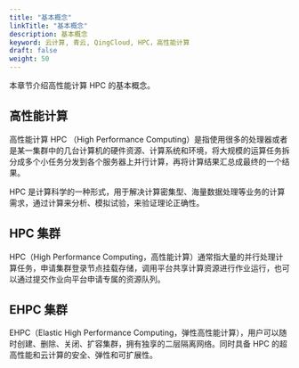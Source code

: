 ```yaml
---
title: "基本概念"
linkTitle: "基本概念"
description: 基本概念
keyword: 云计算, 青云, QingCloud, HPC，高性能计算
draft: false
weight: 50
---
```


本章节介绍高性能计算 HPC 的基本概念。

## 高性能计算

高性能计算 HPC （High Performance Computing）是指使用很多的处理器或者是某一集群中的几台计算机的硬件资源、计算系统和环境，将大规模的运算任务拆分成多个小任务分发到各个服务器上并行计算，再将计算结果汇总成最终的一个结果。

HPC 是计算科学的一种形式，用于解决计算密集型、海量数据处理等业务的计算需求，通过计算来分析、模拟试验，来验证理论正确性。

## HPC 集群

HPC（High Performance Computing，高性能计算）通常指大量的并行处理计算任务，申请集群登录节点挂载存储，调用平台共享计算资源进行作业运行，也可以通过提交作业向平台申请专属的资源队列。

## EHPC 集群

EHPC（Elastic High Performance Computing，弹性高性能计算），用户可以随时创建、删除、关闭、扩容集群，拥有独享的二层隔离网络。同时具备 HPC 的超高性能和云计算的安全、弹性和可扩展性。



